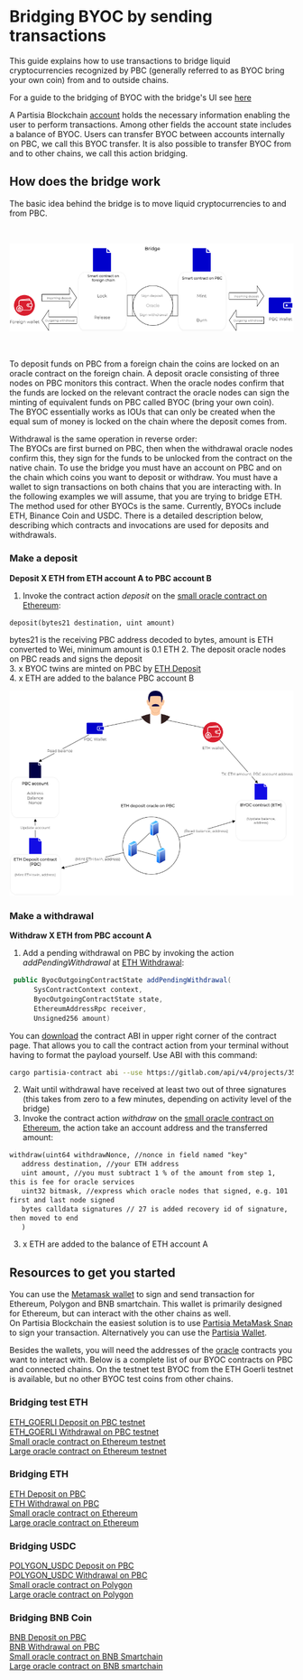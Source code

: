 # Bridging BYOC by sending transactions



This guide explains how to use transactions to bridge liquid cryptocurrencies recognized by PBC (generally referred to as BYOC bring your own coin) from and to outside chains. 

For a guide to the bridging of BYOC with the bridge's UI see [here](byoc.md)

A Partisia Blockchain [account](create-an-account.md) holds the necessary information enabling the user to perform transactions. Among other fields the account state includes a balance of BYOC. Users can transfer BYOC between accounts internally on PBC, we call this BYOC transfer. It is also possible to transfer BYOC from and to other chains, we call this action bridging.   

## How does the bridge work

The basic idea behind the bridge is to move liquid cryptocurrencies to and from PBC.

&nbsp;

![Diagram0](../pbc-fundamentals/bridge-overview.png)

&nbsp;  


To deposit funds on PBC from a foreign chain the coins are locked on an oracle contract on the foreign chain. A deposit oracle consisting of three nodes on PBC monitors this contract. When the oracle nodes confirm that the funds are locked on the relevant contract the oracle nodes can sign the minting of equivalent funds on PBC called BYOC (bring your own coin).   
The BYOC essentially works as IOUs that can only be created when the equal sum of money is locked on the chain where the deposit comes from.
   
Withdrawal is the same operation in reverse order:    
The BYOCs are first burned on PBC, then when the withdrawal oracle nodes confirm this, they sign for the funds to be unlocked from the contract on the native chain.
To use the bridge you must have an account on PBC and on the chain which coins you want to deposit or withdraw. You must have a wallet to sign transactions on both chains that you are interacting with. In the following examples we will assume, that you are trying to bridge ETH. The method used for other BYOCs is the same. Currently, BYOCs include ETH, Binance Coin and USDC. There is a detailed description below, describing which contracts and invocations are used for deposits and withdrawals.

### Make a deposit

**Deposit X ETH from ETH account A to PBC account B**

1. Invoke the contract action _deposit_ on the [small oracle contract on Ethereum](https://etherscan.io/address/0xf393d008077c97f2632fa04a910969ac58f88e3c#writeProxyContract):
```SOL
deposit(bytes21 destination, uint amount)
```
bytes21 is the receiving PBC address decoded to bytes, amount is ETH converted to Wei, minimum amount is 0.1 ETH
2. The deposit oracle nodes on PBC reads and signs the deposit   
3. x BYOC twins are minted on PBC by [ETH Deposit](https://browser.partisiablockchain.com/contracts/045dbd4c13df987d7fb4450e54bcd94b34a80f2351)   
4. x ETH are added to the balance PBC account B   


![Diagram1](../pbc-fundamentals/depositBridge.png)


### Make a withdrawal

**Withdraw X ETH from PBC account A**   

1. Add a pending withdrawal on PBC by invoking the action _addPendingWithdrawal_ at [ETH Withdrawal](https://browser.partisiablockchain.com/contracts/043b1822925da011657f9ab3d6ff02cf1e0bfe0146):
```JAVA 
 public ByocOutgoingContractState addPendingWithdrawal(
      SysContractContext context,
      ByocOutgoingContractState state,
      EthereumAddressRpc receiver,
      Unsigned256 amount) 
```
You can [download](https://browser.partisiablockchain.com/contracts/043b1822925da011657f9ab3d6ff02cf1e0bfe0146?tab=transactions) the contract ABI in upper right corner of the contract page. That allows you to call the contract action from your terminal without having to format the payload yourself. Use ABI with this command:
```BASH
cargo partisia-contract abi --use https://gitlab.com/api/v4/projects/35039227/packages/maven/com/partisiablockchain/language/abi-client/3.25.0/abi-client-3.25.0-jar-with-dependencies.jar codegen --ts <path to .abi file> <output TS file>
```
2. Wait until withdrawal have received at least two out of three signatures (this takes from zero to a few minutes, depending on activity level of the bridge)
3. Invoke the contract action _withdraw_ on the [small oracle contract on Ethereum](https://etherscan.io/address/0xf393d008077c97f2632fa04a910969ac58f88e3c#writeProxyContract), the action take an account address and the transferred amount:
```SOL
withdraw(uint64 withdrawNonce, //nonce in field named "key"
   address destination, //your ETH address
   uint amount, //you must subtract 1 % of the amount from step 1, this is fee for oracle services
   uint32 bitmask, //express which oracle nodes that signed, e.g. 101 first and last node signed
   bytes calldata signatures // 27 is added recovery id of signature, then moved to end 
   )

```
3. x ETH are added to the balance of ETH account A    

   
## Resources to get you started

You can use the [Metamask wallet](https://metamask.io/download/) to sign and send transaction for Ethereum, Polygon and BNB smartchain. This wallet is primarily designed for Ethereum, but can interact with the other chains as well.    
On Partisia Blockchain the easiest solution is to use [Partisia MetaMask Snap](https://snaps.metamask.io/snap/npm/partisiablockchain/snap/) to sign your transaction.  Alternatively you can use the [Partisia Wallet](https://chrome.google.com/webstore/detail/partisia-wallet/gjkdbeaiifkpoencioahhcilildpjhgh).

Besides the wallets, you will need the addresses of the [oracle](../node-operations/oracles-on-partisia-blockchain.md) contracts you want to interact with. Below is a complete list of our BYOC contracts on PBC and connected chains. On the testnet test BYOC from the ETH Goerli testnet is available, but no other BYOC test coins from other chains.

### Bridging test ETH

[ETH_GOERLI Deposit on PBC testnet](https://browser.testnet.partisiablockchain.com/contracts/045dbd4c13df987d7fb4450e54bcd94b34a80f2351)       
[ETH_GOERLI Withdrawal on PBC testnet](https://browser.testnet.partisiablockchain.com/contracts/043b1822925da011657f9ab3d6ff02cf1e0bfe0146)     
[Small oracle contract on Ethereum testnet](https://goerli.etherscan.io/address/0x4818370f9d55fb34de93e200076533696c4531f3)    
[Large oracle contract on Ethereum testnet](https://goerli.etherscan.io/address/0x5De7b80e5CeB9550ee1BeC3291b15e9B04E8de68)    

### Bridging ETH

[ETH Deposit on PBC](https://browser.partisiablockchain.com/contracts/045dbd4c13df987d7fb4450e54bcd94b34a80f2351)   
[ETH Withdrawal on PBC](https://browser.partisiablockchain.com/contracts/043b1822925da011657f9ab3d6ff02cf1e0bfe0146)   
[Small oracle contract on Ethereum](https://etherscan.io/address/0xf393d008077c97f2632fa04a910969ac58f88e3c)   
[Large oracle contract on Ethereum](https://etherscan.io/address/0x3435359df1d8c126ea1b68bb51e958fdf43f8272)   


### Bridging USDC

[POLYGON_USDC Deposit on PBC](https://browser.partisiablockchain.com/contracts/042f2f190765e27f175424783a1a272e2a983ef372)   
[POLYGON_USDC Withdrawal on PBC](https://browser.partisiablockchain.com/contracts/04adfe4aaacc824657e49a59bdc8f14df87aa8531a)   
[Small oracle contract on Polygon](https://polygonscan.com/address/0x4c4ecb1efb3bc2a065af1f714b60980a6562c26f)   
[Large oracle contract on Polygon](https://polygonscan.com/address/0x3435359df1d8c126ea1b68bb51e958fdf43f8272)   

### Bridging BNB Coin

[BNB Deposit on PBC](https://browser.partisiablockchain.com/contracts/047e1c96cd53943d1e0712c48d022fb461140e6b9f)   
[BNB Withdrawal on PBC](https://browser.partisiablockchain.com/contracts/044bd689e5fe2995d679e946a2046f69f022be7c10)   
[Small oracle contract on BNB Smartchain](https://bscscan.com/address/0x05ee4eee70452dd555ecc3f997ea03c6fba29ac1)   
[Large oracle contract on BNB smartchain](https://bscscan.com/address/0x4c4ecb1efb3bc2a065af1f714b60980a6562c26f)   


